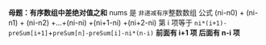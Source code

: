 **母题：有序数组中差绝对值之和**
nums 是 `非递减有序`整数数组
公式 (ni-n0) + (ni-n1) + (ni-n2) +...+(ni-ni) +(ni+1-ni) +(ni+2-ni)
第 i 项等于
`ni*(i+1)-preSum[i+1]`+`preSum[n]-preSum[i]-ni*(n-i)`
**前面有 i+1 项 后面有 n-i 项**
